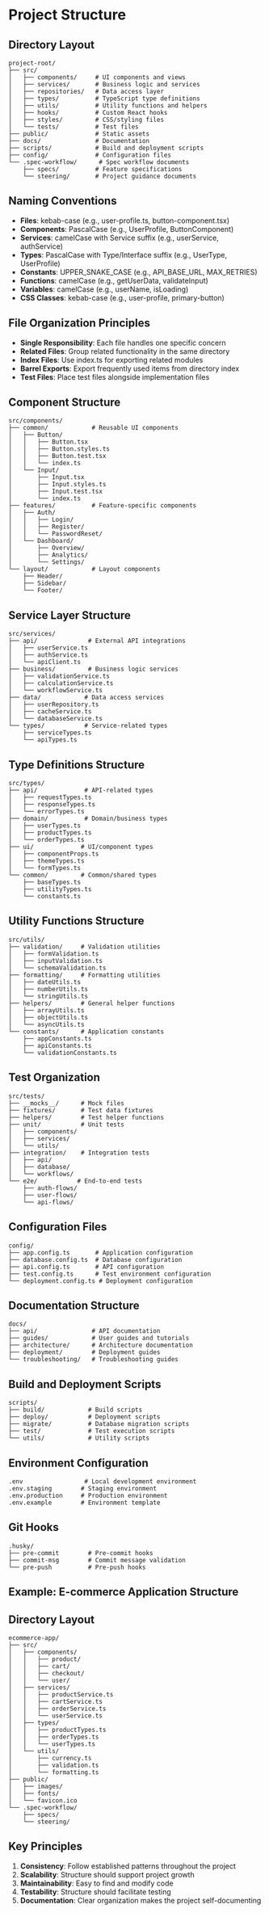 # Project Structure

## Directory Layout
```
project-root/
├── src/
│   ├── components/     # UI components and views
│   ├── services/       # Business logic and services
│   ├── repositories/   # Data access layer
│   ├── types/          # TypeScript type definitions
│   ├── utils/          # Utility functions and helpers
│   ├── hooks/          # Custom React hooks
│   ├── styles/         # CSS/styling files
│   └── tests/          # Test files
├── public/             # Static assets
├── docs/               # Documentation
├── scripts/            # Build and deployment scripts
├── config/             # Configuration files
└── .spec-workflow/      # Spec workflow documents
    ├── specs/          # Feature specifications
    └── steering/       # Project guidance documents
```

## Naming Conventions
- **Files**: kebab-case (e.g., user-profile.ts, button-component.tsx)
- **Components**: PascalCase (e.g., UserProfile, ButtonComponent)
- **Services**: camelCase with Service suffix (e.g., userService, authService)
- **Types**: PascalCase with Type/Interface suffix (e.g., UserType, UserProfile)
- **Constants**: UPPER_SNAKE_CASE (e.g., API_BASE_URL, MAX_RETRIES)
- **Functions**: camelCase (e.g., getUserData, validateInput)
- **Variables**: camelCase (e.g., userName, isLoading)
- **CSS Classes**: kebab-case (e.g., user-profile, primary-button)

## File Organization Principles
- **Single Responsibility**: Each file handles one specific concern
- **Related Files**: Group related functionality in the same directory
- **Index Files**: Use index.ts for exporting related modules
- **Barrel Exports**: Export frequently used items from directory index
- **Test Files**: Place test files alongside implementation files

## Component Structure
```
src/components/
├── common/            # Reusable UI components
│   ├── Button/
│   │   ├── Button.tsx
│   │   ├── Button.styles.ts
│   │   ├── Button.test.tsx
│   │   └── index.ts
│   └── Input/
│       ├── Input.tsx
│       ├── Input.styles.ts
│       ├── Input.test.tsx
│       └── index.ts
├── features/          # Feature-specific components
│   ├── Auth/
│   │   ├── Login/
│   │   ├── Register/
│   │   └── PasswordReset/
│   └── Dashboard/
│       ├── Overview/
│       ├── Analytics/
│       └── Settings/
└── layout/            # Layout components
    ├── Header/
    ├── Sidebar/
    └── Footer/
```

## Service Layer Structure
```
src/services/
├── api/              # External API integrations
│   ├── userService.ts
│   ├── authService.ts
│   └── apiClient.ts
├── business/         # Business logic services
│   ├── validationService.ts
│   ├── calculationService.ts
│   └── workflowService.ts
├── data/            # Data access services
│   ├── userRepository.ts
│   ├── cacheService.ts
│   └── databaseService.ts
└── types/           # Service-related types
    ├── serviceTypes.ts
    └── apiTypes.ts
```

## Type Definitions Structure
```
src/types/
├── api/             # API-related types
│   ├── requestTypes.ts
│   ├── responseTypes.ts
│   └── errorTypes.ts
├── domain/          # Domain/business types
│   ├── userTypes.ts
│   ├── productTypes.ts
│   └── orderTypes.ts
├── ui/             # UI/component types
│   ├── componentProps.ts
│   ├── themeTypes.ts
│   └── formTypes.ts
└── common/         # Common/shared types
    ├── baseTypes.ts
    ├── utilityTypes.ts
    └── constants.ts
```

## Utility Functions Structure
```
src/utils/
├── validation/     # Validation utilities
│   ├── formValidation.ts
│   ├── inputValidation.ts
│   └── schemaValidation.ts
├── formatting/     # Formatting utilities
│   ├── dateUtils.ts
│   ├── numberUtils.ts
│   └── stringUtils.ts
├── helpers/        # General helper functions
│   ├── arrayUtils.ts
│   ├── objectUtils.ts
│   └── asyncUtils.ts
└── constants/      # Application constants
    ├── appConstants.ts
    ├── apiConstants.ts
    └── validationConstants.ts
```

## Test Organization
```
src/tests/
├── __mocks__/      # Mock files
├── fixtures/       # Test data fixtures
├── helpers/        # Test helper functions
├── unit/           # Unit tests
│   ├── components/
│   ├── services/
│   └── utils/
├── integration/    # Integration tests
│   ├── api/
│   ├── database/
│   └── workflows/
└── e2e/           # End-to-end tests
    ├── auth-flows/
    ├── user-flows/
    └── api-flows/
```

## Configuration Files
```
config/
├── app.config.ts       # Application configuration
├── database.config.ts  # Database configuration
├── api.config.ts       # API configuration
├── test.config.ts      # Test environment configuration
└── deployment.config.ts # Deployment configuration
```

## Documentation Structure
```
docs/
├── api/               # API documentation
├── guides/            # User guides and tutorials
├── architecture/      # Architecture documentation
├── deployment/        # Deployment guides
└── troubleshooting/   # Troubleshooting guides
```

## Build and Deployment Scripts
```
scripts/
├── build/            # Build scripts
├── deploy/           # Deployment scripts
├── migrate/          # Database migration scripts
├── test/             # Test execution scripts
└── utils/            # Utility scripts
```

## Environment Configuration
```
.env                 # Local development environment
.env.staging        # Staging environment
.env.production     # Production environment
.env.example        # Environment template
```

## Git Hooks
```
.husky/
├── pre-commit        # Pre-commit hooks
├── commit-msg        # Commit message validation
└── pre-push          # Pre-push hooks
```

## Example: E-commerce Application Structure

## Directory Layout
```
ecommerce-app/
├── src/
│   ├── components/
│   │   ├── product/
│   │   ├── cart/
│   │   ├── checkout/
│   │   └── user/
│   ├── services/
│   │   ├── productService.ts
│   │   ├── cartService.ts
│   │   ├── orderService.ts
│   │   └── userService.ts
│   ├── types/
│   │   ├── productTypes.ts
│   │   ├── orderTypes.ts
│   │   └── userTypes.ts
│   └── utils/
│       ├── currency.ts
│       ├── validation.ts
│       └── formatting.ts
├── public/
│   ├── images/
│   ├── fonts/
│   └── favicon.ico
└── .spec-workflow/
    ├── specs/
    └── steering/
```

## Key Principles
1. **Consistency**: Follow established patterns throughout the project
2. **Scalability**: Structure should support project growth
3. **Maintainability**: Easy to find and modify code
4. **Testability**: Structure should facilitate testing
5. **Documentation**: Clear organization makes the project self-documenting